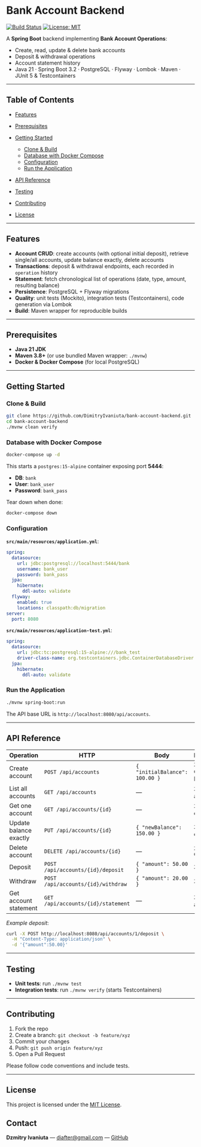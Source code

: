 # Bank Account Backend

[![Build Status](https://github.com/DimitryIvaniuta/bank-account-backend/actions/workflows/maven.yml/badge.svg)](https://github.com/DimitryIvaniuta/bank-account-backend/actions)
[![License: MIT](https://img.shields.io/badge/License-MIT-blue.svg)](LICENSE)

A **Spring Boot** backend implementing **Bank Account Operations**:

* Create, read, update & delete bank accounts
* Deposit & withdrawal operations
* Account statement history
* Java 21 · Spring Boot 3.2 · PostgreSQL · Flyway · Lombok · Maven · JUnit 5 & Testcontainers

---

## Table of Contents

* [Features](#features)
* [Prerequisites](#prerequisites)
* [Getting Started](#getting-started)

  * [Clone & Build](#clone--build)
  * [Database with Docker Compose](#database-with-docker-compose)
  * [Configuration](#configuration)
  * [Run the Application](#run-the-application)
* [API Reference](#api-reference)
* [Testing](#testing)
* [Contributing](#contributing)
* [License](#license)

---

## Features

* **Account CRUD**: create accounts (with optional initial deposit), retrieve single/all accounts, update balance exactly, delete accounts
* **Transactions**: deposit & withdrawal endpoints, each recorded in `operation` history
* **Statement**: fetch chronological list of operations (date, type, amount, resulting balance)
* **Persistence**: PostgreSQL + Flyway migrations
* **Quality**: unit tests (Mockito), integration tests (Testcontainers), code generation via Lombok
* **Build**: Maven wrapper for reproducible builds

---

## Prerequisites

* **Java 21 JDK**
* **Maven 3.8+** (or use bundled Maven wrapper: `./mvnw`)
* **Docker & Docker Compose** (for local PostgreSQL)

---

## Getting Started

### Clone & Build

```bash
git clone https://github.com/DimitryIvaniuta/bank-account-backend.git
cd bank-account-backend
./mvnw clean verify
```

### Database with Docker Compose

```bash
docker-compose up -d
```

This starts a `postgres:15-alpine` container exposing port **5444**:

* **DB**: `bank`
* **User**: `bank_user`
* **Password**: `bank_pass`

Tear down when done:

```bash
docker-compose down
```

### Configuration

**`src/main/resources/application.yml`**:

```yaml
spring:
  datasource:
    url: jdbc:postgresql://localhost:5444/bank
    username: bank_user
    password: bank_pass
  jpa:
    hibernate:
      ddl-auto: validate
  flyway:
    enabled: true
    locations: classpath:db/migration
server:
  port: 8080
```

**`src/main/resources/application-test.yml`**:

```yaml
spring:
  datasource:
    url: jdbc:tc:postgresql:15-alpine:///bank_test
    driver-class-name: org.testcontainers.jdbc.ContainerDatabaseDriver
  jpa:
    hibernate:
      ddl-auto: validate
```

### Run the Application

```bash
./mvnw spring-boot:run
```

The API base URL is `http://localhost:8080/api/accounts`.

---

## API Reference


| Operation              | HTTP                               | Body                           | Response             |
| ---------------------- | ---------------------------------- | ------------------------------ | -------------------- |
| Create account         | `POST /api/accounts`               | `{ "initialBalance": 100.00 }` | `201 Created` + body |
| List all accounts      | `GET /api/accounts`                | —                             | `200 OK` + array     |
| Get one account        | `GET /api/accounts/{id}`           | —                             | `200 OK` + object    |
| Update balance exactly | `PUT /api/accounts/{id}`           | `{ "newBalance": 150.00 }`     | `200 OK` + object    |
| Delete account         | `DELETE /api/accounts/{id}`        | —                             | `204 No Content`     |
| Deposit                | `POST /api/accounts/{id}/deposit`  | `{ "amount": 50.00 }`          | `200 OK`             |
| Withdraw               | `POST /api/accounts/{id}/withdraw` | `{ "amount": 20.00 }`          | `200 OK`             |
| Get account statement  | `GET /api/accounts/{id}/statement` | —                             | `200 OK` + array     |

*Example deposit*:

```bash
curl -X POST http://localhost:8080/api/accounts/1/deposit \
  -H "Content-Type: application/json" \
  -d '{"amount":50.00}'
```

---

## Testing

* **Unit tests**: run `./mvnw test`
* **Integration tests**: run `./mvnw verify` (starts Testcontainers)

---

## Contributing

1. Fork the repo
2. Create a branch: `git checkout -b feature/xyz`
3. Commit your changes
4. Push: `git push origin feature/xyz`
5. Open a Pull Request

Please follow code conventions and include tests.

---

## License

This project is licensed under the [MIT License](LICENSE).


## Contact

**Dzmitry Ivaniuta** — [diafter@gmail.com](mailto:diafter@gmail.com) — [GitHub](https://github.com/DimitryIvaniuta)
